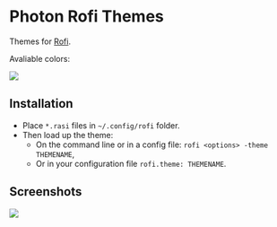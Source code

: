 # Photon Rofi Themes

Themes for [Rofi](https://github.com/DaveDavenport/rofi).

Avaliable colors: 

![](https://raw.githubusercontent.com/anstellaire/photon-rofi-themes/screenshots/screenshots/colors.png)

## Installation

- Place `*.rasi` files in `~/.config/rofi` folder. 
- Then load up the theme:
    - On the command line or in a config file: `rofi <options> -theme THEMENAME`,
    - Or in your configuration file `rofi.theme: THEMENAME`.

## Screenshots

![](https://raw.githubusercontent.com/anstellaire/photon-rofi-themes/screenshots/screenshots/photon-rofi.png)

